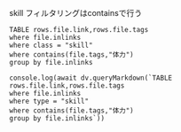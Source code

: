 skill
フィルタリングはcontainsで行う

```dataview
TABLE rows.file.link,rows.file.tags
where file.inlinks
where class = "skill"
where contains(file.tags,"体力")
group by file.inlinks
```

```dataviewjs
console.log(await dv.queryMarkdown(`TABLE rows.file.link,rows.file.tags
where file.inlinks
where type = "skill"
where contains(file.tags,"体力")
group by file.inlinks`))
```


